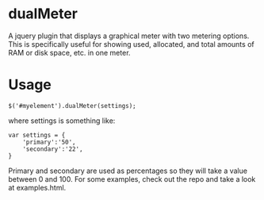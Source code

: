 ﻿dualMeter
=========

A jquery plugin that displays a graphical meter with two metering options. This is specifically useful for showing used, allocated, and total amounts of RAM or disk space, etc. in one meter.

Usage
=====

    $('#myelement').dualMeter(settings);

where settings is something like:

    var settings = {
        'primary':'50',
        'secondary':'22',
    }

Primary and secondary are used as percentages so they will take a value between 0 and 100. For some examples, check out the repo and take a look at examples.html.